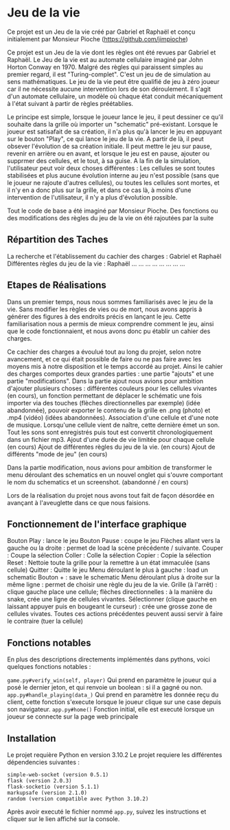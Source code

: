 # Jeu de la vie

Ce projet est un Jeu de la vie créé par Gabriel et Raphaël et conçu initialement par Monsieur Pioche (https://github.com/jimpioche)

Ce projet est un Jeu de la vie dont les règles ont été revues par Gabriel et Raphaël. Le Jeu de la vie est au automate cellulaire imaginé par John Horton Conway en 1970. Malgré des règles qui paraissent simples au premier regard, il est "Turing-complet". C'est un jeu de de simulation au sens mathématiques. Le jeu de la vie peut être qualifié de jeu à zéro joueur car il ne nécessite aucune intervention lors de son déroulement. Il s'agit d'un automate cellulaire, un modèle où chaque état conduit mécaniquement à l'état suivant à partir de règles préétablies.

Le principe est simple, lorsque le joueur lance le jeu, il peut dessiner ce qu'il souhaite dans la grille où importer un "schematic" pré-existant. Lorsque le joueur est satisafait de sa création, il n'a plus qu'à lancer le jeu en appuyant sur le bouton "Play", ce qui lance le jeu de la vie. A partir de là, il peut obsever l'évolution de sa création initiale. Il peut mettre le jeu sur pause, revenir en arrière ou en avant, et lorsque le jeu est en pause, ajouter ou supprmer des cellules, et le tout, à sa guise. A la fin de la simulation, l'utilisateur peut voir deux choses différentes : Les cellules se sont toutes stabilisées et plus aucune évolution interne au jeu n'est possible (sans que le joueur ne rajoute d'autres cellules), ou toutes les cellules sont mortes, et il n'y en a donc plus sur la grille, et dans ce cas là, à moins d'une intervention de l'utilisateur, il n'y a plus d'évolution possible.

Tout le code de base a été imaginé par Monsieur Pioche. Des fonctions ou des modifications des règles du jeu de la vie on été rajoutées par la suite

## Répartition des Taches

La recherche et l'établissement du cachier des charges : Gabriel et Raphaël
Différentes règles du jeu de la vie : Raphaël
...
...
...
...
...
...
...
...

## Etapes de Réalisations

Dans un premier temps, nous nous sommes familiarisés avec le jeu de la vie. Sans modifier les règles de vies ou de mort, nous avons appris à générer des figures à des endroits précis en lançant le jeu. Cette familiarisation nous a permis de mieux comprendre comment le jeu, ainsi que le code fonctionnaient, et nous avons donc pu établir un cahier des charges.

Ce cachier des charges a évoulué tout au long du projet, selon notre avancement, et ce qui était possible de faire ou ne pas faire avec les moyens mis à notre disposition et le temps accordé au projet.
Ainsi le cahier des charges comportes deux grandes parties : une partie "ajouts" et une partie "modifications".
Dans la partie ajout nous avions pour ambition d'ajouter plusieurs choses : différentes couleurs pour les cellules vivantes (en cours),
un fonction permettant de déplacer le schématic une fois importer via des touches (flèches directionnelles par exemple) (idée abandonnée),
pouvoir exporter le contenu de la grille en .png (photo) et .mp4 (vidéo) (idées abandonnées).
Association d'une cellule et d'une note de musique. Lorsqu'une cellule vient de naître, cette dernière émet un son. Tout les sons sont enregistrés puis tout est convertit chronologiquement dans un fichier mp3.
Ajout d'une durée de vie limitée pour chaque cellule (en cours)
Ajout de différentes règles du jeu de la vie. (en cours)
Ajout de différents "mode de jeu" (en cours)

Dans la partie modification, nous avions pour ambition de transformer le menu déroulant des schematics en un nouvel onglet qui s'ouvre comportant le nom du schematics et un screenshot. (abandonné / en cours)

Lors de la réalisation du projet nous avons tout fait de façon désordée en avançant à l'aveuglette dans ce que nous faisions. 


## Fonctionnement de l'interface graphique

Bouton Play : lance le jeu 
Bouton Pause : coupe le jeu
Flèches allant vers la gauche ou la droite : permet de load la scène précédente / suivante.
Couper : Coupe la sélection
Coller : Colle la sélection
Copier : Copie la sélection
Reset : Nettoie toute la grille pour la remettre à un état immaculée (sans cellule)
Quitter : Quitte le jeu
Menu déroulant le plus à gauche : load un schematic
Bouton + : save le schematic
Menu déroulant plus à droite sur la même ligne : permet de choisir une règle du jeu de la vie. 
Grille (à l'arrêt) : clique gauche place une cellule; flèches directionnelles : à la manière du snake, crée une ligne de cellules vivantes. Sélectionner (clique gauche en laissant appuyer puis en bougeant le curseur) : crée une grosse zone de cellules vivates. Toutes ces actions précédentes peuvent aussi servir à faire le contraire (tuer la cellule)


## Fonctions notables

En plus des descriptions directements implémentés dans pythons, voici quelques fonctions notables : 

``game.py#verify_win(self, player)`` Qui prend en paramètre le joueur qui a posé le dernier jeton, et qui renvoie un boolean : si il a gagné ou non.
``app.py#handle_playing(data_)`` Qui prend en paramètre les donnée reçu du client, cette fonction s'execute lorsque le joueur clique sur une case depuis son navigateur.
``app.py#home()`` Fonction initial, elle est executé lorsque un joueur se connecte sur la page web principale

## Installation
Le projet requière Python en version 3.10.2
Le projet requiere les différentes dépendencies suivantes : 
```
simple-web-socket (version 0.5.1)
flask (version 2.0.3)
flask-socketio (version 5.1.1)
markupsafe (version 2.1.0)
random (version compatible avec Python 3.10.2)
```
Après avoir executé le fichier nommé ``app.py``, suivez les instructions et cliquer sur le lien affiché sur la console.
